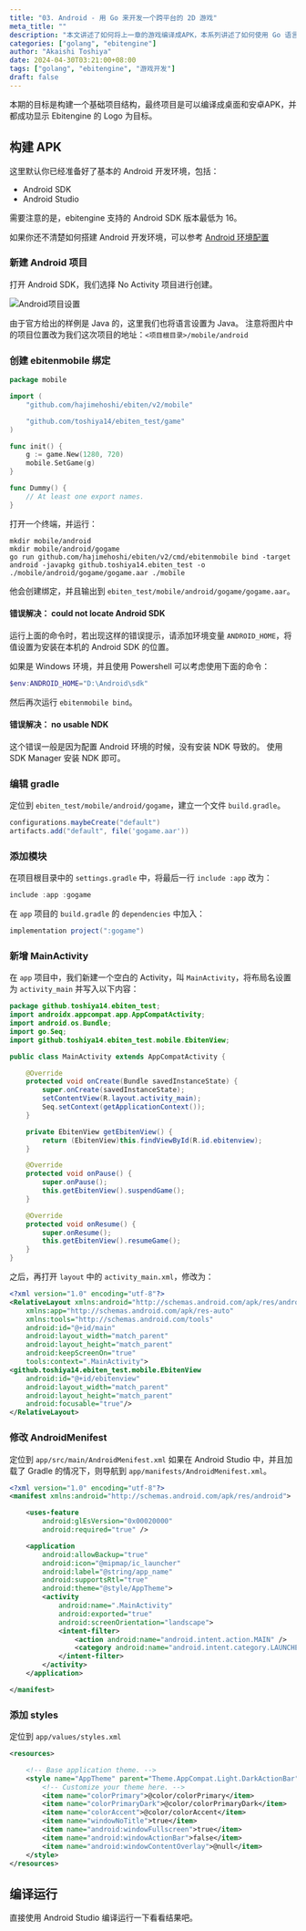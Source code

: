 ```yaml
---
title: "03. Android - 用 Go 来开发一个跨平台的 2D 游戏"
meta_title: ""
description: "本文讲述了如何将上一章的游戏编译成APK，本系列讲述了如何使用 Go 语言来开发一个 2D 跨平台游戏。"
categories: ["golang", "ebitengine"]
author: "Akaishi Toshiya"
date: 2024-04-30T03:21:00+08:00
tags: ["golang", "ebitengine", "游戏开发"]
draft: false
---
```


本期的目标是构建一个基础项目结构，最终项目是可以编译成桌面和安卓APK，并都成功显示 Ebitengine 的 Logo 为目标。

## 构建 APK

这里默认你已经准备好了基本的 Android 开发环境，包括：

- Android SDK
- Android Studio

需要注意的是，ebitengine 支持的 Android SDK 版本最低为 16。

如果你还不清楚如何搭建 Android 开发环境，可以参考 [Android 环境配置](../../android/env/)

### 新建 Android 项目

打开 Android SDK，我们选择 No Activity 项目进行创建。

![Android项目设置](../images/ebiten_android_project_settings.jpg)

由于官方给出的样例是 Java 的，这里我们也将语言设置为 Java。
注意将图片中的项目位置改为我们这次项目的地址：`<项目根目录>/mobile/android`

### 创建 ebitenmobile 绑定

```go
package mobile

import (
	"github.com/hajimehoshi/ebiten/v2/mobile"

	"github.com/toshiya14/ebiten_test/game"
)

func init() {
	g := game.New(1280, 720)
	mobile.SetGame(g)
}

func Dummy() {
	// At least one export names.
}
```

打开一个终端，并运行：

```shell
mkdir mobile/android
mkdir mobile/android/gogame
go run github.com/hajimehoshi/ebiten/v2/cmd/ebitenmobile bind -target android -javapkg github.toshiya14.ebiten_test -o ./mobile/android/gogame/gogame.aar ./mobile
```

他会创建绑定，并且输出到 `ebiten_test/mobile/android/gogame/gogame.aar`。

#### 错误解决： could not locate Android SDK

运行上面的命令时，若出现这样的错误提示，请添加环境变量 `ANDROID_HOME`，将值设置为安装在本机的 Android SDK 的位置。

如果是 Windows 环境，并且使用 Powershell 可以考虑使用下面的命令：

```powershell
$env:ANDROID_HOME="D:\Android\sdk"
```

然后再次运行 `ebitenmobile bind`。

#### 错误解决： no usable NDK

这个错误一般是因为配置 Android 环境的时候，没有安装 NDK 导致的。
使用 SDK Manager 安装 NDK 即可。

### 编辑 gradle

定位到 `ebiten_test/mobile/android/gogame`，建立一个文件 `build.gradle`。

```build.gradle
configurations.maybeCreate("default")
artifacts.add("default", file('gogame.aar'))
```

### 添加模块

在项目根目录中的 `settings.gradle` 中，将最后一行 `include :app` 改为：

```settings.gradle
include :app :gogame
```

在 `app` 项目的 `build.gradle` 的 `dependencies` 中加入：

```build.gradle
implementation project(":gogame")
```

### 新增 MainActivity

在 `app` 项目中，我们新建一个空白的 Activity，叫 `MainActivity`，将布局名设置为 `activity_main` 并写入以下内容：

```java
package github.toshiya14.ebiten_test;
import androidx.appcompat.app.AppCompatActivity;
import android.os.Bundle;
import go.Seq;
import github.toshiya14.ebiten_test.mobile.EbitenView;

public class MainActivity extends AppCompatActivity {

    @Override
    protected void onCreate(Bundle savedInstanceState) {
        super.onCreate(savedInstanceState);
        setContentView(R.layout.activity_main);
        Seq.setContext(getApplicationContext());
    }

    private EbitenView getEbitenView() {
        return (EbitenView)this.findViewById(R.id.ebitenview);
    }

    @Override
    protected void onPause() {
        super.onPause();
        this.getEbitenView().suspendGame();
    }

    @Override
    protected void onResume() {
        super.onResume();
        this.getEbitenView().resumeGame();
    }
}
```

之后，再打开 `layout` 中的 `activity_main.xml`，修改为：

```xml
<?xml version="1.0" encoding="utf-8"?>
<RelativeLayout xmlns:android="http://schemas.android.com/apk/res/android"
    xmlns:app="http://schemas.android.com/apk/res-auto"
    xmlns:tools="http://schemas.android.com/tools"
    android:id="@+id/main"
    android:layout_width="match_parent"
    android:layout_height="match_parent"
    android:keepScreenOn="true"
    tools:context=".MainActivity">
<github.toshiya14.ebiten_test.mobile.EbitenView
    android:id="@+id/ebitenview"
    android:layout_width="match_parent"
    android:layout_height="match_parent"
    android:focusable="true"/>
</RelativeLayout>
```

### 修改 AndroidMenifest

定位到 `app/src/main/AndroidMenifest.xml`
如果在 Android Studio 中，并且加载了 Gradle 的情况下，则导航到 `app/manifests/AndroidMenifest.xml`。

```xml
<?xml version="1.0" encoding="utf-8"?>
<manifest xmlns:android="http://schemas.android.com/apk/res/android">

    <uses-feature
        android:glEsVersion="0x00020000"
        android:required="true" />

    <application
        android:allowBackup="true"
        android:icon="@mipmap/ic_launcher"
        android:label="@string/app_name"
        android:supportsRtl="true"
        android:theme="@style/AppTheme">
        <activity
            android:name=".MainActivity"
            android:exported="true"
            android:screenOrientation="landscape">
            <intent-filter>
                <action android:name="android.intent.action.MAIN" />
                <category android:name="android.intent.category.LAUNCHER" />
            </intent-filter>
        </activity>
    </application>

</manifest>
```

### 添加 styles

定位到 `app/values/styles.xml`

```xml
<resources>

    <!-- Base application theme. -->
    <style name="AppTheme" parent="Theme.AppCompat.Light.DarkActionBar">
        <!-- Customize your theme here. -->
        <item name="colorPrimary">@color/colorPrimary</item>
        <item name="colorPrimaryDark">@color/colorPrimaryDark</item>
        <item name="colorAccent">@color/colorAccent</item>
        <item name="windowNoTitle">true</item>
        <item name="android:windowFullscreen">true</item>
        <item name="android:windowActionBar">false</item>
        <item name="android:windowContentOverlay">@null</item>
    </style>
</resources>
```

## 编译运行

直接使用 Android Studio 编译运行一下看看结果吧。
